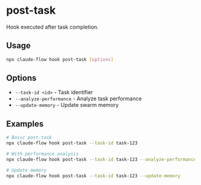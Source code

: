 # post-task

Hook executed after task completion.

## Usage
```bash
npx claude-flow hook post-task [options]
```

## Options
- `--task-id <id>` - Task identifier
- `--analyze-performance` - Analyze task performance
- `--update-memory` - Update swarm memory

## Examples
```bash
# Basic post-task
npx claude-flow hook post-task --task-id task-123

# With performance analysis
npx claude-flow hook post-task --task-id task-123 --analyze-performance

# Update memory
npx claude-flow hook post-task --task-id task-123 --update-memory
```
